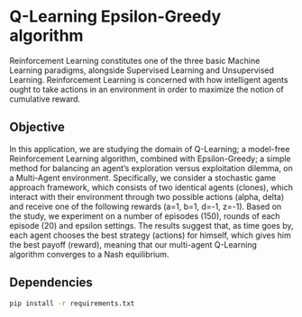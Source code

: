 # Q-Learning Epsilon-Greedy algorithm
Reinforcement Learning constitutes one of the three basic Machine Learning paradigms, alongside Supervised Learning and Unsupervised Learning. Reinforcement Learning is concerned with how intelligent agents ought to take actions in an environment in order to maximize the notion of cumulative reward. 

## Objective
In this application, we are studying the domain of Q-Learning; a model-free Reinforcement Learning algorithm, combined with Epsilon-Greedy; a simple method for balancing an agent’s exploration versus exploitation dilemma, on a Multi-Agent environment. Specifically, we consider a stochastic game approach framework, which consists of two identical agents (clones), which interact with their environment through two possible actions (alpha, delta) and receive one of the following rewards (a=1, b=1, d=-1, z=-1). Based on the study, we experiment on a number of episodes (150), rounds of each episode (20) and epsilon settings. The results suggest that, as time goes by, each agent chooses the best strategy (actions) for himself, which gives him the best payoff (reward), meaning that our multi-agent Q-Learning algorithm converges to a Nash equilibrium.

## Dependencies
```sh
pip install -r requirements.txt
```